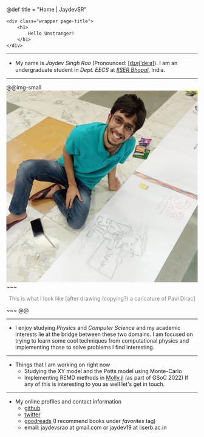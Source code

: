 @def title = "Home | JaydevSR"

~~~
<div class="wrapper page-title">
    <h1>
        Hello Unstranger!
    </h1>
</div>
~~~

---
- My name is _Jaydev Singh Rao_ (Pronounced:  [[dʑɐj'deːʋ]](https://en.wikipedia.org/wiki/Help:IPA/Sanskrit)). I am an undergraduate student in _Dept. EECS_ at _[IISER Bhopal](https://iiserb.ac.in/)_, India.

---

@@img-small
    ![My image with a caricature of Paul Dirac I copied from the internet.](/assets/images/my-pic-with-dirac.jpg)
    ~~~
    <p style="text-align:center; color:gray; font-size: var(--small);">This is what I look like [after drawing (copying?) a caricature of Paul Dirac]</p>
    ~~~
@@

---

- I enjoy studying _Physics_ and _Computer Science_ and my academic interests lie at the bridge between these two domains. I am focused on trying to learn some cool techniques from computational physics and implementing those to solve problems I find interesting.

---

- Things that I am working on right now
  - Studying the XY model and the Potts model using Monte-Carlo
  - Implementing REMD methods in [Molly.jl](https://github.com/JuliaMolSim/Molly.jl) (as part of GSoC 2022)
  If any of this is interesting to you as well let's get in touch.

<!-- ---

- I love listening to Hindustani classical music. Here is a clip of a phenomenal performance by my favorite sitar player Ustad Shahid Parvez

~~~
<div style="text-align: center">
<iframe width="350" height="200" src="https://www.youtube.com/embed/ed4SIvGjqNI" title="YouTube video player" frameborder="0" allow="accelerometer; autoplay; clipboard-write; encrypted-media; gyroscope; picture-in-picture" allowfullscreen></iframe>
</div>
~~~

- I don't like advices but this one makes an exception (partly because the source is Donald Knuth)

~~~
<div style="text-align: center;">
<iframe width="350" height="200" src="https://www.youtube.com/embed/75Ju0eM5T2c?clip=UgkxuvJWl8H2Mt3dhfFiroYYcg3z3ylcYfPz&amp;clipt=EMzKAxjStwU" title="YouTube video player" frameborder="0" allow="accelerometer; autoplay; clipboard-write; encrypted-media; gyroscope; picture-in-picture" allowfullscreen></iframe>
</div>
~~~ -->

---

- My online profiles and contact information
  - [github](https://github.com/JaydevSR)
  - [twitter](https://twitter.com/JaydevSR)
  - [goodreads](https://goodreads.com/jaydevsr) (I recommend books under *favorites* tag)
  - email: jaydevsrao at gmail.com or jaydev19 at iiserb.ac.in